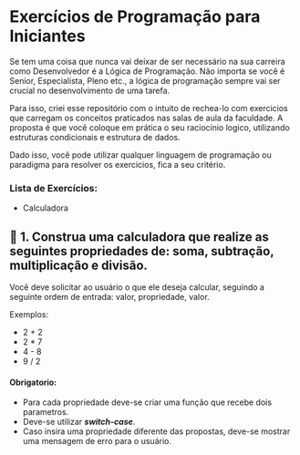 # Exercícios de Programação para Iniciantes

Se tem uma coisa que nunca vai deixar de ser necessário na sua carreira como Desenvolvedor é a Lógica de Programação. Não importa se você é Senior, Especialista, Pleno etc., a lógica de programação sempre vai ser crucial no desenvolvimento de uma tarefa.

Para isso, criei esse repositório com o intuito de rechea-lo com exercicios que carregam os conceitos praticados nas salas de aula da faculdade. A proposta é que você coloque em prática o seu raciocínio logico, utilizando estruturas condicionais e estrutura de dados.

Dado isso, você pode utilizar qualquer linguagem de programação ou paradigma para resolver os exercicios, fica a seu critério.

### Lista de Exercícios:
  - Calculadora

## 📄 1. Construa uma calculadora que realize as seguintes propriedades de: soma, subtração, multiplicação e divisão.

 Você deve solicitar ao usuário o que ele deseja calcular, seguindo a seguinte ordem de entrada: valor, propriedade, valor.
 
 Exemplos:
  - 2 + 2
  - 2 * 7
  - 4 - 8
  - 9 / 2
 
 #### Obrigatorio:
   - Para cada propriedade deve-se criar uma função que recebe dois parametros.
   - Deve-se utilizar ***switch-case***.
   - Caso insira uma propriedade diferente das propostas, deve-se mostrar uma mensagem de erro para o usuário.
 
